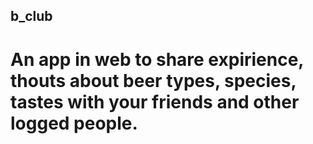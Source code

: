 ## b_club

# An app in web to share expirience, thouts about beer types, species, tastes with your friends and other logged people. 
